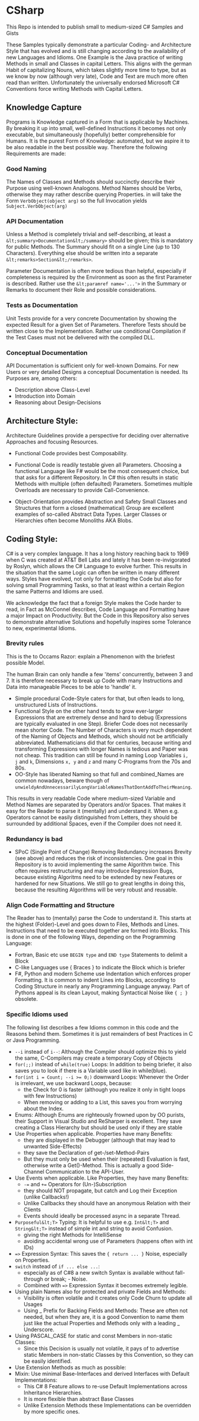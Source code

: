 # CSharp
This Repo is intended to publish small to medium-sized C# Samples and Gists

These Samples typically demonstrate a particular Coding- and Architecture Style that has evolved and is still changing according to the availability of new Languages and Idioms. One Example is the Java practice of writing Methods in small and Classes in capital Letters. 
This aligns with the german Habit of capitalizing Nouns, which takes slightly more time to type, but as we know by now (although very late), Code and Text are much more often read than written. Unfortunately the universally endorsed Microsoft C# Conventions force writing Methods with Capital Letters.

## Knowledge Capture
Programs is Knowledge captured in a Form that is applicable by Machines. By breaking it up into small, well-defined Instructions it becomes not only executable, but simultaneously (hopefully) better comprehensible for Humans. It is the purest Form of Knowledge: automated, but we aspire it to be also readable in the best possible way. Therefore the following Requirements are made: 

### Good Naming 
The Names of Classes and Methods should succinctly describe their Purpose using well-known Analogons. Method Names should be Verbs, otherwise they may rather describe querying Properties. in will take the Form `VerbObject(object arg)` so the full Invocation yields `Subject.VerbObject(arg)`

### API Documentation
Unless a Method is completely trivial and self-describing, at least a `&lt;summary>Documentation&lt;/summary>` should be given; this is mandatory for public Methods. The Summary should fit on a single Line (up to 130 Characters). Everything else should be written into a separate `&lt;remarks>Section&lt;/remarks>`. 

Parameter Documentation is often more tedious than helpful, especially if completeness is required by the Environment as soon as the first Parameter is described. Rather use the `&lt;paramref name='...'>` in the Summary or Remarks to document their Role and possible considerations. 
  
### Tests as Documentation
Unit Tests provide for a very concrete Documentation by showing the expected Result for a given Set of Parameters. Therefore Tests should be written close to the Implementation. Rather use conditional Compilation if the Test Cases must not be delivered with the compiled DLL. 

### Conceptual Documentation
API Documentation is sufficient only for well-known Domains. For new Users or very detailed Designs a conceptual Documentation is needed. Its Purposes are, among others: 
* Description above Class-Level 
* Introduction into Domain 
* Reasoning about Design-Decisions 

## Architecture Style:
Architecture Guidelines provide a perspective for deciding over alternative Approaches and focusing Resources. 
* Functional Code provides best Composability. 
* Functional Code is readily testable given all Parameters. 
Choosing a functional Language like F# would be the most consequent choice, but that asks for a different Repository.
In C# this often results in static Methods with multiple (often defaulted) Parameters. Sometimes multiple Overloads are necessary to provide Call-Convenience. 

* Object-Orientation provides Abstraction and Safety 
Small Classes and Structures that form a closed (mathematical) Group are excellent examples of so-called Abstract Data Types. 
Larger Classes or Hierarchies often become Monoliths AKA Blobs. 

## Coding Style:
C# is a very complex language. It has a long history reaching back to 1969 when C was created at AT&T Bell Labs and lately it has been re-invigorated by Roslyn, which allows the C# Language to evolve further. 
This results in the situation that the same Logic can often be written in many different ways. 
Styles have evolved, not only for formatting the Code but also for solving small Programming Tasks, so that at least within a certain Region the same Patterns and Idioms are used. 

We acknowledge the fact that a foreign Style makes the Code harder to read, in Fact as McConnel describes, Code Language and Formatting have a major Impact on Productivity. But the Code in this Repository also serves to demonstrate alternative Solutions and hopefully inspires some Tolerance to new, experimental Idioms. 

### Brevity rules 
This is the to Occams Razor: explain a Phenomenon with the briefest possible Model. 

The human Brain can only handle a few 'items' concurrently, between 3 and 7. It is therefore necessary to break up Code with many Instructions and Data into manageable Pieces to be able to 'handle' it. 

* Simple procedural Code-Style caters for that, but often leads to long, unstructured Lists of Instructions. 
* Functional Style on the other hand tends to grow ever-larger Expressions that are extremely dense and hard to debug (Expressions are typically evaluated in one Step). 
Briefer Code does not necessarily mean shorter Code. The Number of Characters is very much dependent of the Naming of Objects and Methods, which should not be artificially abbreviated. Mathematicians did that for centuries, because writing and transforming Expressions with longer Names is tedious and Paper was not cheap. This tradition can still be found in naming Loop Variables `i, j` and `k`, Dimensions `x, y` and `z` and many C-Programs from the 70s and 80s. 
* OO-Style has liberated Naming so that full and combined_Names are common nowadays, beware though of `unwieldyAndUnnecessarilyLongVariableNamesThatDontAddToTheirMeaning`. 

This results in very readable Code where medium-sized Variable and Method Names are separated by Operators and/or Spaces. That makes it easy for the Reader to parse it (mentally) and understand it. 
When e.g. Operators cannot be easily distinguished from Letters, they should be surrounded by additional Spaces, even if the Compiler does not need it.  

### Redundancy is bad
* SPoC (Single Point of Change)
Removing Redundancy increases Brevity (see above) and reduces the risk of inconsistencies. One goal in this Repository is to avoid implementing the same Algorithm twice. This often requires restructuring and may introduce Regression Bugs, because existing Algoritms need to be extended by new Features or hardened for new Situations. We still go to great lengths in doing this, because the resulting Algorithms will be very robust and reusable. 

### Align Code Formatting and Structure
The Reader has to (mentally) parse the Code to understand it. This starts at the highest (Folder)-Level and  goes down to Files, Methods and Lines. 
Instructions that need to be executed together are formed into Blocks. This is done in one of the following Ways, depending on the Programming Language: 
* Fortran, Basic etc use `BEGIN type` and `END type` Statements to delimit a Block  
* C-like Languages use { Braces } to indicate the Block which is briefer
* F#, Python and modern Scheme use Indentation which enforces proper Formatting. 
It is common to indent Lines into Blocks, according to Coding Structure in nearly any Programming Language anyway. 
Part of Pythons appeal is its clean Layout, making Syntactical Noise like `{ ; }` obsolete. 

### Specific Idioms used
The following list describes a few Idioms common in this code and the Reasons behind them. Sometimes it is just remainders of best Practices in C or Java Programming. 
* `--i` instead of `i--`: Although the Compiler should optimize this to yield the same, C-Compilers may create a temporary Copy of Objects 
* `for(;;)` instead of `while(true)` Loops: In addition to being briefer, it also saves you to look if there is a Variable used like in while(blue). 
* `for(int i = Count; --i >= 0;)` downward Loops: Whenever the Order is irrelevant, we use backward Loops, because: 
  * the Check for 0 is faster (although you realize it only in tight loops with few Instructions)
  * When removing or adding to a List, this saves you from worrying about the Index. 
* Enums: Although Enums are righteously frowned upon by OO purists, their Support in Visual Studio and ReSharper is excellent. They save creating a Class Hierarchy but should be used only if they are stable 
* Use Properties when applicable. Properties have many Benefits: 
  * they are displayed in the Debugger (although that may lead to unwanted Side-Effects) 
  * they save the Declaration of get-/set-Method-Pairs 
  * But they must only be used when their (repeated) Evaluation is fast, otherwise write a Get()-Method. This is actually a good Side-Channel Communication to the API-User. 
* Use Events when applicable. Like Properties, they have many Benefits: 
  * `-=` and `+=` Operators for (Un-)Subscription 
  * they should NOT propagate, but catch and Log their Exception (unlike Callbacks!)
  * Unlike Callbacks they should have an anonymous Relation with their Clients 
  * Events should ideally be processed async in a separate Thread.
* `Purposeful&lt;T>` Typing: It is helpful to use e.g. `Int&lt;T>` and `String&lt;T>` instead of simple int and string to avoid Confusion. 
  * giving the right Methods for IntelliSense 
  * avoiding accidental wrong use of Parameters (happens often with int IDs)
* `=>` Expression Syntax: This saves the `{ return ... }` Noise, especially on Properties. 
* `switch` instead of `if ... else ...`:
  * especially as of C#8 a new switch Syntax is available without fall-through or break; - Noise. 
  * Combined with `=>` Expression Syntax it becomes extremely legible.
* Using plain Names also for protected and private Fields and Methods: 
  * Visibility is often volatile and it creates only Code Churn to update all Usages
  * Using _ Prefix for Backing Fields and Methods: These are often not needed, but when they are, it is a good Convention to name them just like the actual Properties and Methods only with a leading _ Underscore. 
* Using PASCAL_CASE for static and const Members in non-static Classes: 
  * Since this Decision is usually not volatile, it pays of to advertise static Members in non-static Classes by this Convention, so they can be easily identified. 
* Use Extension Methods as much as possible: 
* Mixin: Use minimal Base-Interfaces and derived Interfaces with Default Implementations: 
  * This C# 8 Feature allows to re-use Default Implementations across Inheritance Hierarchies. 
  * It is more flexible than abstract Base Classes 
  * Unlike Extension Methods these Implementations can be overridden by more specific ones.
  
